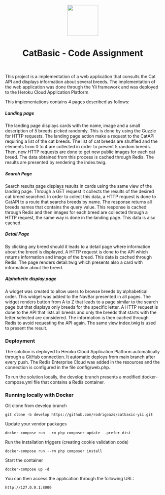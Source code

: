 <p align="center">
    <a href="https://github.com/yiisoft" target="_blank">
        <img src="https://avatars0.githubusercontent.com/u/993323" height="100px">
    </a>
    <h1 align="center">CatBasic - Code Assignment</h1>
    <br>
</p>

This project is a implementation of a web application that consults the Cat API and displays information about several breeds. The implementation of the web application was done through the Yii framework and was deployed to the Heroku Cloud Application Platform.

This implementations contains 4 pages described as follows:

##### Landing page
The landing page displays cards with the name, image and a small description of 5 breeds picked randomly. This is done by using the Guzzle for HTTP requests. The landing page action make a request to the CatAPI requiring a list of the cat breeds. The list of cat breeds are shuffled and the elements from 0 to 4 are collected in order to present 5 random breeds. Then, new HTTP requests are done to get new public images for each cat breed. The data obtained from this process is cached through Redis. The results are presented by rendering the index.twig.

##### Search Page
Search results page displays results in cards using the same view of the landing page. Through a GET request it collects the results of the desired cat breed searched. In order to colect this data, a HTTP request is done to CatAPI to a route that searchs breeds by name. The response returns all breeds names that contains the query value. This response is cached through Redis and then images for each breed are collected through a HTTP request, the same way is done in the landing page. This data is also cached. 

##### Detail Page
By clicking any breed should it leads to a detail page where information about the breed is displayed. A HTTP request is done to the API which returns information and image of the breed. This data is cached through Redis. The page renders detail.twig which presents also a card with information about the breed.

##### Alphabetic display page
A widget was created to allow users to browse breeds by alphabetical order. This widget was added to the NavBar presented in all pages. The widget renders button from A to Z that leads to a page similar to the search page but that displays only breeds for the specific letter. A HTTP request is done to the API that lists all breeds and only the breeds that starts with the letter selected are considered. The information is then cached through Redis to avoid requesting the API again. The same view index.twig is used to present the result.

### Deployment

The solution is deployed to Heroku Cloud Application Platform automatically through a GitHub connection. It automatic deploys from main branch after every push. The Redis Enterprise Cloud was added in the resources and the connection is configured in the file config/web.php.

To run the solution locally, the develop branch presents a modified docker-compose.yml file that contains a Redis container.

### Running locally with Docker

Git clone from develop branch

    git clone -b develop https://github.com/rodrigoazs/catbasic-yii.git

Update your vendor packages

    docker-compose run --rm php composer update --prefer-dist
    
Run the installation triggers (creating cookie validation code)

    docker-compose run --rm php composer install    
    
Start the container

    docker-compose up -d
    
You can then access the application through the following URL:

    http://127.0.0.1:8000
